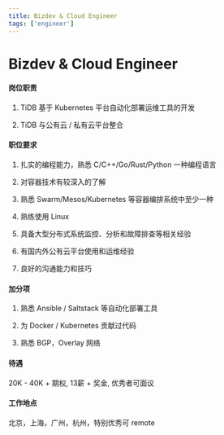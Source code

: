 ```yaml
---
title: Bizdev & Cloud Engineer
tags: ['engineer']
---
```


# Bizdev & Cloud Engineer

#### 岗位职责

1. TiDB 基于 Kubernetes 平台自动化部署运维工具的开发

2. TiDB 与公有云 / 私有云平台整合

#### 职位要求

1. 扎实的编程能力，熟悉 C/C++/Go/Rust/Python 一种编程语言

2. 对容器技术有较深入的了解

3. 熟悉 Swarm/Mesos/Kubernetes 等容器编排系统中至少一种

4. 熟练使用 Linux

5. 具备大型分布式系统监控、分析和故障排查等相关经验

6. 有国内外公有云平台使用和运维经验

7. 良好的沟通能力和技巧

#### 加分项

1. 熟悉 Ansible / Saltstack 等自动化部署工具

2. 为 Docker / Kubernetes 贡献过代码

3. 熟悉 BGP，Overlay 网络

#### 待遇

20K - 40K + 期权, 13薪 + 奖金, 优秀者可面议


#### 工作地点

北京，上海，广州，杭州，特别优秀可 remote
